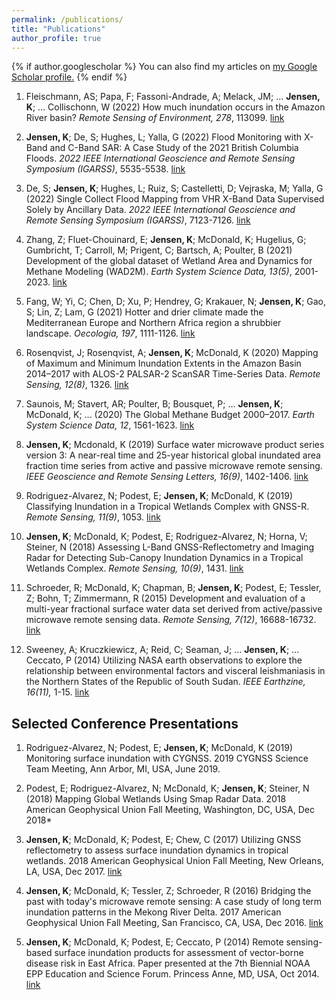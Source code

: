 ```yaml
---
permalink: /publications/
title: "Publications"
author_profile: true
---
```


{% if author.googlescholar %}
  You can also find my articles on <u><a href="{{author.googlescholar}}">my Google Scholar profile</a>.</u>
{% endif %}


1. Fleischmann, AS; Papa, F; Fassoni-Andrade, A; Melack, JM; ... **Jensen, K**; ... Collischonn, W (2022) How much inundation occurs in the Amazon River basin? *Remote Sensing of Environment, 278*, 113099. [link](https://doi.org/10.1016/j.rse.2022.113099)

2. **Jensen, K**; De, S; Hughes, L; Yalla, G (2022) Flood Monitoring with X-Band and C-Band SAR: A Case Study of the 2021 British Columbia Floods. *2022 IEEE International Geoscience and Remote Sensing Symposium (IGARSS)*, 5535-5538. [link](https://doi.org/10.1109/IGARSS46834.2022.9884604)

3. De, S; **Jensen, K**; Hughes, L; Ruiz, S; Castelletti, D; Vejraska, M; Yalla, G (2022) Single Collect Flood Mapping from VHR X-Band Data Supervised Solely by Ancillary Data. *2022 IEEE International Geoscience and Remote Sensing Symposium (IGARSS)*, 7123-7126. [link](https://doi.org/10.1109/IGARSS46834.2022.9884588)

4. Zhang, Z; Fluet-Chouinard, E; **Jensen, K**; McDonald, K; Hugelius, G; Gumbricht, T; Carroll, M; Prigent, C; Bartsch, A; Poulter, B (2021)  Development of the global dataset of Wetland Area and Dynamics for Methane Modeling (WAD2M). *Earth System Science Data, 13(5)*, 2001-2023. [link](https://doi.org/10.5194/essd-13-2001-2021)

5. Fang, W; Yi, C; Chen, D; Xu, P; Hendrey, G; Krakauer, N; **Jensen, K**; Gao, S; Lin, Z; Lam, G (2021) Hotter and drier climate made the Mediterranean Europe and Northern Africa region a shrubbier landscape. *Oecologia, 197*, 1111-1126. [link](https://doi.org/10.1007/s00442-021-05041-3)

6. Rosenqvist, J; Rosenqvist, A; **Jensen, K**; McDonald, K (2020) Mapping of Maximum and Minimum Inundation Extents in the Amazon Basin 2014–2017 with ALOS-2 PALSAR-2 ScanSAR Time-Series Data. *Remote Sensing, 12(8)*, 1326. [link](https://doi.org/10.3390/rs12081326)

7. Saunois, M; Stavert, AR; Poulter, B; Bousquet, P; ... **Jensen, K**; McDonald, K; ... (2020) The Global Methane Budget 2000–2017. *Earth System Science Data, 12*, 1561-1623. [link](https://doi.org/10.5194/essd-12-1561-2020)

8. **Jensen, K**; Mcdonald, K (2019) Surface water microwave product series version 3: A near-real time and 25-year historical global inundated area fraction time series from active and passive microwave remote sensing. *IEEE Geoscience and Remote Sensing Letters, 16(9)*, 1402-1406. [link](https://doi.org/10.1109/LGRS.2019.2898779)

9. Rodriguez-Alvarez, N; Podest, E; **Jensen, K**; McDonald, K (2019)  Classifying Inundation in a Tropical Wetlands Complex with GNSS-R. *Remote Sensing, 11(9)*, 1053. [link](https://doi.org/10.3390/rs11091053)

10. **Jensen, K**; McDonald, K; Podest, E; Rodriguez-Alvarez, N; Horna, V; Steiner, N (2018) Assessing L-Band GNSS-Reflectometry and Imaging Radar for Detecting Sub-Canopy Inundation Dynamics in a Tropical Wetlands Complex. *Remote Sensing, 10(9)*, 1431. [link](https://doi.org/10.3390/rs10091431)

11. Schroeder, R; McDonald, K; Chapman, B; **Jensen, K**; Podest, E; Tessler, Z; Bohn, T; Zimmermann, R (2015) Development and evaluation of a multi-year fractional surface water data set derived from active/passive microwave remote sensing data. *Remote Sensing, 7(12)*, 16688-16732. [link](https://doi.org/10.3390/rs71215843)

12. Sweeney, A; Kruczkiewicz, A; Reid, C; Seaman, J; ... **Jensen, K**; ... Ceccato, P (2014) Utilizing NASA earth observations to explore the relationship between environmental factors and visceral leishmaniasis in the Northern States of the Republic of South Sudan. *IEEE Earthzine, 16(11),* 1-15. [link](https://earthzine.org/utilizing-remote-sensing-to-explore-environmental-factors-of-visceral-leishmaniasis-in-south-sudan/)



## Selected Conference Presentations

1. Rodriguez-Alvarez, N; Podest, E; **Jensen, K**; McDonald, K (2019) Monitoring surface inundation with CYGNSS. 2019 CYGNSS Science Team Meeting, Ann Arbor, MI, USA, June 2019.

2. Podest, E; Rodriguez-Alvarez, N; McDonald, K; **Jensen, K**; Steiner, N (2018) Mapping Global Wetlands Using Smap Radar Data. 2018 American Geophysical Union Fall Meeting, Washington, DC, USA, Dec 2018*

3. **Jensen, K**; McDonald, K; Podest, E; Chew, C (2017) Utilizing GNSS reflectometry to assess surface inundation dynamics in tropical wetlands. 2018 American Geophysical Union Fall Meeting, New Orleans, LA, USA, Dec 2017. [link](https://drive.google.com/open?id=1g_YRjqBJAoo0zcel1w8Am0zVwWfUKo6b)

4. **Jensen, K**; McDonald, K; Tessler, Z; Schroeder, R (2016) Bridging the past with today's microwave remote sensing: A case study of long term inundation patterns in the Mekong River Delta. 2017 American Geophysical Union Fall Meeting, San Francisco, CA, USA, Dec 2016. [link](https://drive.google.com/open?id=1HQVV50nQxjIbuVxt1MoH5bm6nGcz2fJk)

5. **Jensen, K**; McDonald, K; Podest, E; Ceccato, P (2014) Remote sensing-based surface inundation products for assessment of vector-borne disease risk in East Africa. Paper presented at the 7th Biennial NOAA EPP Education and Science Forum. Princess Anne, MD, USA, Oct 2014. [link](https://drive.google.com/open?id=1ds9vFnMHdyMkoWlnjwGWzBCCBYvBvRm0)
